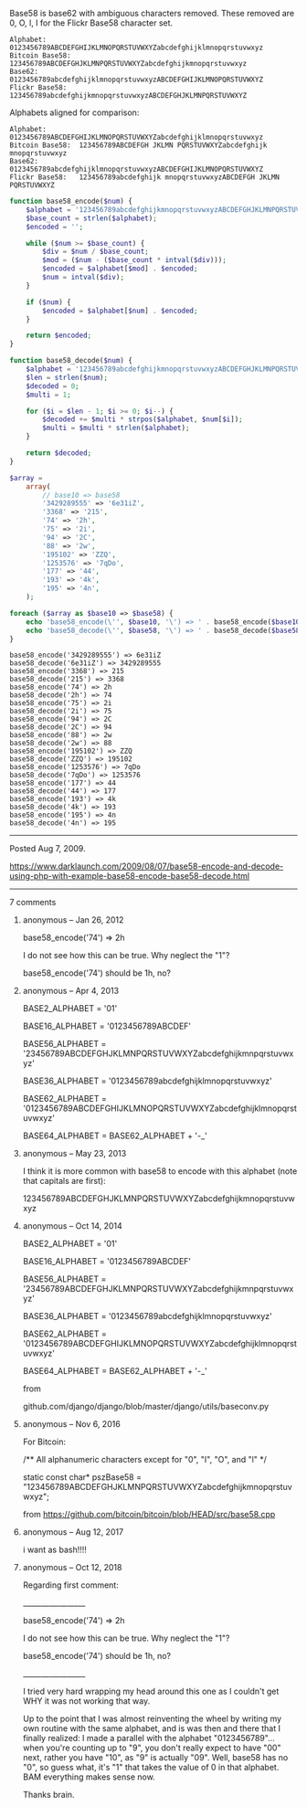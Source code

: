 Base58 is base62 with ambiguous characters removed. These removed are 0, O, l, I for the Flickr Base58 character set.

```
Alphabet:       0123456789ABCDEFGHIJKLMNOPQRSTUVWXYZabcdefghijklmnopqrstuvwxyz
Bitcoin Base58: 123456789ABCDEFGHJKLMNPQRSTUVWXYZabcdefghijkmnopqrstuvwxyz
Base62:         0123456789abcdefghijklmnopqrstuvwxyzABCDEFGHIJKLMNOPQRSTUVWXYZ
Flickr Base58:  123456789abcdefghijkmnopqrstuvwxyzABCDEFGHJKLMNPQRSTUVWXYZ
```

Alphabets aligned for comparison:

```
Alphabet:       0123456789ABCDEFGHIJKLMNOPQRSTUVWXYZabcdefghijklmnopqrstuvwxyz
Bitcoin Base58:  123456789ABCDEFGH JKLMN PQRSTUVWXYZabcdefghijk mnopqrstuvwxyz
Base62:         0123456789abcdefghijklmnopqrstuvwxyzABCDEFGHIJKLMNOPQRSTUVWXYZ
Flickr Base58:   123456789abcdefghijk mnopqrstuvwxyzABCDEFGH JKLMN PQRSTUVWXYZ
```

```php
function base58_encode($num) {
    $alphabet = '123456789abcdefghijkmnopqrstuvwxyzABCDEFGHJKLMNPQRSTUVWXYZ';
    $base_count = strlen($alphabet);
    $encoded = '';

    while ($num >= $base_count) {
        $div = $num / $base_count;
        $mod = ($num - ($base_count * intval($div)));
        $encoded = $alphabet[$mod] . $encoded;
        $num = intval($div);
    }

    if ($num) {
        $encoded = $alphabet[$num] . $encoded;
    }

    return $encoded;
}

function base58_decode($num) {
    $alphabet = '123456789abcdefghijkmnopqrstuvwxyzABCDEFGHJKLMNPQRSTUVWXYZ';
    $len = strlen($num);
    $decoded = 0;
    $multi = 1;

    for ($i = $len - 1; $i >= 0; $i--) {
        $decoded += $multi * strpos($alphabet, $num[$i]);
        $multi = $multi * strlen($alphabet);
    }

    return $decoded;
}
```

```php
$array =
    array(
        // base10 => base58
        '3429289555' => '6e31iZ',
        '3368' => '215',
        '74' => '2h',
        '75' => '2i',
        '94' => '2C',
        '88' => '2w',
        '195102' => 'ZZQ',
        '1253576' => '7qDo',
        '177' => '44',
        '193' => '4k',
        '195' => '4n',
    );

foreach ($array as $base10 => $base58) {
    echo 'base58_encode(\'', $base10, '\') => ' . base58_encode($base10) . "\n";
    echo 'base58_decode(\'', $base58, '\') => ' . base58_decode($base58) . "\n";
}
```

```
base58_encode('3429289555') => 6e31iZ
base58_decode('6e31iZ') => 3429289555
base58_encode('3368') => 215
base58_decode('215') => 3368
base58_encode('74') => 2h
base58_decode('2h') => 74
base58_encode('75') => 2i
base58_decode('2i') => 75
base58_encode('94') => 2C
base58_decode('2C') => 94
base58_encode('88') => 2w
base58_decode('2w') => 88
base58_encode('195102') => ZZQ
base58_decode('ZZQ') => 195102
base58_encode('1253576') => 7qDo
base58_decode('7qDo') => 1253576
base58_encode('177') => 44
base58_decode('44') => 177
base58_encode('193') => 4k
base58_decode('4k') => 193
base58_encode('195') => 4n
base58_decode('4n') => 195
```

---

Posted Aug 7, 2009.

https://www.darklaunch.com/2009/08/07/base58-encode-and-decode-using-php-with-example-base58-encode-base58-decode.html

---

7 comments

<ol>
    <li>
        <div>
            anonymous &ndash; Jan 26, 2012
            <div>
                <p>base58_encode('74') =&gt; 2h</p><p></p><p>I do not see how this can be true. Why neglect the "1"?</p><p></p><p>base58_encode('74') should be  1h, no?</p>
            </div>
        </div>
    </li>
    <li>
        <div>
            anonymous &ndash; Apr 4, 2013
            <div>
                <p>BASE2_ALPHABET = '01'</p><p>BASE16_ALPHABET = '0123456789ABCDEF'</p><p>BASE56_ALPHABET = '23456789ABCDEFGHJKLMNPQRSTUVWXYZabcdefghijkmnpqrstuvwxyz'</p><p>BASE36_ALPHABET = '0123456789abcdefghijklmnopqrstuvwxyz'</p><p>BASE62_ALPHABET = '0123456789ABCDEFGHIJKLMNOPQRSTUVWXYZabcdefghijklmnopqrstuvwxyz'</p><p>BASE64_ALPHABET = BASE62_ALPHABET + '-_'</p>
            </div>
        </div>
    </li>
    <li>
        <div>
            anonymous &ndash; May 23, 2013
            <div>
                <p>I think it is more common with base58 to encode with this alphabet (note that capitals are first): </p><p></p><p>123456789ABCDEFGHJKLMNPQRSTUVWXYZabcdefghijkmnopqrstuvwxyz</p>
            </div>
        </div>
    </li>
    <li>
        <div>
            anonymous &ndash; Oct 14, 2014
            <div>
                <p>BASE2_ALPHABET = '01'</p><p>BASE16_ALPHABET = '0123456789ABCDEF'</p><p>BASE56_ALPHABET = '23456789ABCDEFGHJKLMNPQRSTUVWXYZabcdefghijkmnpqrstuvwxyz'</p><p>BASE36_ALPHABET = '0123456789abcdefghijklmnopqrstuvwxyz'</p><p>BASE62_ALPHABET = '0123456789ABCDEFGHIJKLMNOPQRSTUVWXYZabcdefghijklmnopqrstuvwxyz'</p><p>BASE64_ALPHABET = BASE62_ALPHABET + '-_'</p><p></p><p>from</p><p>github.com/django/django/blob/master/django/utils/baseconv.py</p>
            </div>
        </div>
    </li>
    <li>
        <div>
            anonymous &ndash; Nov 6, 2016
            <div>
                <p>For Bitcoin:</p><p></p><p>/** All alphanumeric characters except for "0", "I", "O", and "l" */</p><p>static const char* pszBase58 = "123456789ABCDEFGHJKLMNPQRSTUVWXYZabcdefghijkmnopqrstuvwxyz";</p><p></p><p>from <a href="https://github.com/bitcoin/bitcoin/blob/HEAD/src/base58.cpp">https://github.com/bitcoin/bitcoin/blob/HEAD/src/base58.cpp</a></p>
            </div>
        </div>
    </li>
    <li>
        <div>
            anonymous &ndash; Aug 12, 2017
            <div>
                <p>i want as bash!!!!</p>
            </div>
        </div>
    </li>
    <li>
        <div>
            anonymous &ndash; Oct 12, 2018
            <div>
                <p>Regarding first comment:</p><p>_________________</p><p>base58_encode('74') =&gt; 2h</p><p>I do not see how this can be true. Why neglect the "1"?</p><p>base58_encode('74') should be  1h, no?</p><p>_________________</p><p></p><p>I tried very hard wrapping my head around this one as I couldn't get WHY it was not working that way.</p><p>Up to the point that I was almost reinventing the wheel by writing my own routine with the same alphabet, and is was then and there that I finally realized: I made a parallel with the alphabet "0123456789"... when you're counting up to "9", you don't really expect to have "00" next, rather you have "10", as "9" is actually "09". Well, base58 has no "0", so guess what, it's "1" that takes the value of 0 in that alphabet. BAM everything makes sense now.</p><p>Thanks brain.</p>
            </div>
        </div>
    </li>
</ol>
